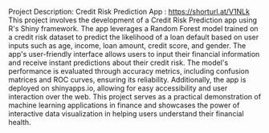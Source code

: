 Project Description: Credit Risk Prediction App : https://shorturl.at/V1NLk
This project involves the development of a Credit Risk Prediction app using R's Shiny framework. 
The app leverages a Random Forest model trained on a credit risk dataset to predict the likelihood of a loan default based on user inputs such as age, income, loan amount, credit score, and gender.
The app's user-friendly interface allows users to input their financial information and receive instant predictions about their credit risk.
The model's performance is evaluated through accuracy metrics, including confusion matrices and ROC curves, ensuring its reliability. 
Additionally, the app is deployed on shinyapps.io, allowing for easy accessibility and user interaction over the web. 
This project serves as a practical demonstration of machine learning applications in finance and showcases the power of interactive data visualization in helping users understand their financial health.
